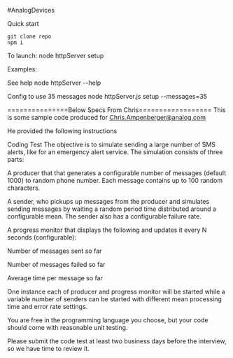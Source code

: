 #AnalogDevices

Quick start

    git clone repo
    npm i

To launch: 
    node httpServer setup

Examples: 

See help
    node httpServer --help

Config to use 35 messages
    node httpServer.js setup --messages=35

===============Below Specs From Chris==================
This is some sample code produced for Chris.Ampenberger@analog.com  

He provided the following instructions

Coding Test
The objective is to simulate sending a large number of SMS alerts, like for an emergency alert service. The simulation consists of three parts:

A producer that that generates a configurable number of messages (default 1000) to random phone number. Each message contains up to 100 random characters.

A sender, who pickups up messages from the producer and simulates sending messages by waiting a random period time distributed around a configurable mean. The sender also has a configurable failure rate.

A progress monitor that displays the following and updates it every N seconds (configurable):

Number of messages sent so far

Number of messages failed so far

Average time per message so far

One instance each of producer and progress monitor will be started while a variable number of senders can be started with different mean processing time and error rate settings.

You are free in the programming language you choose, but your code should come with reasonable unit testing.

Please submit the code test at least two business days before the interview, so we have time to review it.


    
